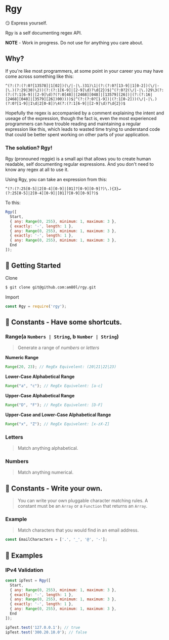 # Rgy
 :smirk: Express yourself.
 
 Rgy is a self documenting regex API.
 
 **NOTE** - Work in progress. Do not use for anything you care about.
 
 ## Why?
If you're like most programmers, at some point in your career you may have come across something like this: 

```^(?:(?:(?:0?[13578]|1[02])(\/|-|\.)31)\1|(?:(?:0?[13-9]|1[0-2])(\/|-|\.)(?:29|30)\2))(?:(?:1[6-9]|[2-9]\d)?\d{2})$|^(?:0?2(\/|-|\.)29\3(?:(?:(?:1[6-9]|[2-9]\d)?(?:0[48]|[2468][048]|[13579][26])|(?:(?:16|[2468][048]|[3579][26])00))))$|^(?:(?:0?[1-9])|(?:1[0-2]))(\/|-|\.)(?:0?[1-9]|1\d|2[0-8])\4(?:(?:1[6-9]|[2-9]\d)?\d{2})$```

Hopefully the regex is accompanied by a comment explaining the intent and useage of the expression, though the fact is, even the most experienced programmers can have trouble reading and maintaining a regular expression like this, which leads to wasted time trying to understand code that could be better spent working on other parts of your application. 

### The solution? Rgy!

Rgy (pronouned reggie) is a small api that allows you to create human readable, self documenting regular expressions. And you don't need to know any regex at all to use it.

Using Rgy, you can take an expression from this:
```
^(?:(?:25[0-5]|2[0-4][0-9]|[01]?[0-9][0-9]?)\.){3}↵
(?:25[0-5]|2[0-4][0-9]|[01]?[0-9][0-9]?)$
```
To this:

```js
Rgy([
  Start,
  { any: Range(0, 255), minimum: 1, maximum: 3 },
  { exactly: '-', length: 1 },
  { any: Range(0, 255), minimum: 1, maximum: 3 },
  { exactly: '-', length: 1 },
  { any: Range(0, 255), minimum: 1, maximum: 3 },
  End
]);
```
## :scroll: Getting Started

Clone
```sh
$ git clone git@github.com:am80l/rgy.git
```

Import
```js
const Rgy = require('rgy');
```

## :scroll: Constants - Have some shortcuts.

### Range(a `Numbers | String`, b `Number | String`)
> Generate a range of *numbers* or *letters*

**Numeric Range**
```js
Range(20, 23); // RegEx Equivelent: (20|21|22|23)
```

**Lower-Case Alphabetical Range**
```js
Range("a", "c"); // RegEx Equivelent: [a-c]
```

**Upper-Case Alphabetical Range**
```js
Range("D", "F"); // RegEx Equivelent: [D-F]
```

**Upper-Case and Lower-Case Alphabetical Range**
```js
Range("x", "Z"); // RegEx Equivelent: [x-zX-Z]
```

### Letters
> Match anything alphabetical.

### Numbers
> Match anything numerical.

## :scroll: Constants - Write your own.
> You can write your own pluggable character matching rules. A constant must be an `Array` or a `Function` that returns an `Array`.

### Example
> Match characters that you would find in an email address.
```js
const EmailCharacters = ['.', '_', '@', '-'];
```

## :scroll: Examples

### IPv4 Validation
```js
const ipTest = Rgy([
  Start,
  { any: Range(0, 255), minimum: 1, maximum: 3 },
  { exactly: '-', length: 1 },
  { any: Range(0, 255), minimum: 1, maximum: 3 },
  { exactly: '-', length: 1 },
  { any: Range(0, 255), minimum: 1, maximum: 3 },
  End
]);

ipTest.test('127.0.0.1'); // true
ipTest.test('300.20.10.0'); // false
```
